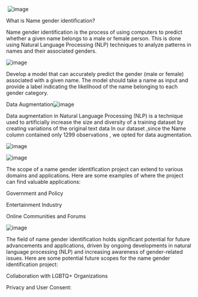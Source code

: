  ![image](https://github.com/anushkasawant/DeepLearning/assets/48886989/b3b7b16d-affd-43e3-8bea-a1c3366579a3)



What is Name gender identification?


Name gender identification is the process of using computers to predict whether a given name belongs to a male or female person. This is done using Natural Language Processing (NLP) techniques to analyze patterns in names and their associated genders.

![image](https://github.com/anushkasawant/DeepLearning/assets/48886989/a32ecae0-f33a-43a0-b460-59d83b3a6180)


Develop a model that can accurately predict the gender (male or female) associated with a given name. The model should take a name as input and provide a label indicating the likelihood of the name belonging to each gender category.

Data Augmentation![image](https://github.com/anushkasawant/DeepLearning/assets/48886989/8b934be3-7556-4dbd-9043-6ef5ad8f7ca3)

Data augmentation in Natural Language Processing (NLP) is a technique used to artificially increase the size and diversity of a training dataset by creating variations of the original text data
In our dataset ,since the Name column contained only 1299 observations , we opted for data augmentation.

![image](https://github.com/anushkasawant/DeepLearning/assets/48886989/9a8a82a1-d6f3-48a8-bace-859ff56d68a9)


![image](https://github.com/anushkasawant/DeepLearning/assets/48886989/179a92e4-19a9-4c4b-a561-69d9aa9ff244)

The scope of a name gender identification project can extend to various domains and applications. Here are some examples of where the project can find valuable applications:

Government and Policy

Entertainment Industry

Online Communities and Forums 



![image](https://github.com/anushkasawant/DeepLearning/assets/48886989/722444b9-6a08-4e7f-9c3e-980827604d46)


The field of name gender identification holds significant potential for future advancements and applications, driven by ongoing developments in natural language processing (NLP) and increasing awareness of gender-related issues. Here are some potential future scopes for the name gender identification project:

Collaboration with LGBTQ+ Organizations


Privacy and User Consent:

